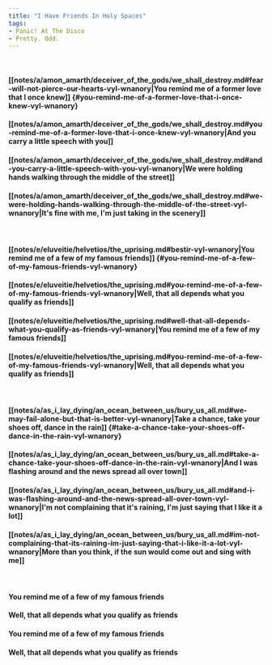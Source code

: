 ```yaml
---
title: "I Have Friends In Holy Spaces"
tags:
- Panic! At The Disco
- Pretty. Odd.
---
```

&nbsp;
#### [[notes/a/amon_amarth/deceiver_of_the_gods/we_shall_destroy.md#fear-will-not-pierce-our-hearts-vyl-wnanory|You remind me of a former love that I once knew]] {#you-remind-me-of-a-former-love-that-i-once-knew-vyl-wnanory}
#### [[notes/a/amon_amarth/deceiver_of_the_gods/we_shall_destroy.md#you-remind-me-of-a-former-love-that-i-once-knew-vyl-wnanory|And you carry a little speech with you]]
#### [[notes/a/amon_amarth/deceiver_of_the_gods/we_shall_destroy.md#and-you-carry-a-little-speech-with-you-vyl-wnanory|We were holding hands walking through the middle of the street]]
#### [[notes/a/amon_amarth/deceiver_of_the_gods/we_shall_destroy.md#we-were-holding-hands-walking-through-the-middle-of-the-street-vyl-wnanory|It's fine with me, I'm just taking in the scenery]]
&nbsp;
#### [[notes/e/eluveitie/helvetios/the_uprising.md#bestir-vyl-wnanory|You remind me of a few of my famous friends]] {#you-remind-me-of-a-few-of-my-famous-friends-vyl-wnanory}
#### [[notes/e/eluveitie/helvetios/the_uprising.md#you-remind-me-of-a-few-of-my-famous-friends-vyl-wnanory|Well, that all depends what you qualify as friends]]
#### [[notes/e/eluveitie/helvetios/the_uprising.md#well-that-all-depends-what-you-qualify-as-friends-vyl-wnanory|You remind me of a few of my famous friends]]
#### [[notes/e/eluveitie/helvetios/the_uprising.md#you-remind-me-of-a-few-of-my-famous-friends-vyl-wnanory|Well, that all depends what you qualify as friends]]
&nbsp;
#### [[notes/a/as_i_lay_dying/an_ocean_between_us/bury_us_all.md#we-may-fail-alone-but-that-is-better-vyl-wnanory|Take a chance, take your shoes off, dance in the rain]] {#take-a-chance-take-your-shoes-off-dance-in-the-rain-vyl-wnanory}
#### [[notes/a/as_i_lay_dying/an_ocean_between_us/bury_us_all.md#take-a-chance-take-your-shoes-off-dance-in-the-rain-vyl-wnanory|And I was flashing around and the news spread all over town]]
#### [[notes/a/as_i_lay_dying/an_ocean_between_us/bury_us_all.md#and-i-was-flashing-around-and-the-news-spread-all-over-town-vyl-wnanory|I'm not complaining that it's raining, I'm just saying that I like it a lot]]
#### [[notes/a/as_i_lay_dying/an_ocean_between_us/bury_us_all.md#im-not-complaining-that-its-raining-im-just-saying-that-i-like-it-a-lot-vyl-wnanory|More than you think, if the sun would come out and sing with me]]
&nbsp;
#### You remind me of a few of my famous friends
#### Well, that all depends what you qualify as friends
#### You remind me of a few of my famous friends
#### Well, that all depends what you qualify as friends
